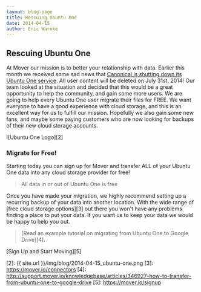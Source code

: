 ```yaml
---
layout: blog-page
title: Rescuing Ubuntu One
date: 2014-04-15
author: Eric Warnke
---
```


## Rescuing Ubuntu One

At Mover our mission is to better your relationship with data. Earlier this month we received some sad news that [Canonical is shutting down its Ubuntu One service][1]. All user content will be deleted on July 31st, 2014! Our team looked at the situation and decided that this would be a great opportunity to help the community, and gain some more users. We are going to help every Ubuntu One user migrate their files for FREE. We want everyone to have a good experience with cloud storage, and this is an excellent way for us to fulfill our mission. Hopefully we also gain some new fans, and maybe some paying customers who are now looking for backups of their new cloud storage accounts.

![Ubuntu One Logo][2]

### Migrate for Free!

Starting today you can sign up for Mover and transfer ALL of your Ubuntu One data into any cloud storage provider for free!

> All data in or out of Ubuntu One is free

Once you have made your migration, we highly recommend setting up a recurring backup of your data into another location. With the wide range of [free cloud storage options][3] out there you won't have any problems finding a place to put your data. If you want us to keep your data we would be happy to help you out.

> [Read an example tutorial on migrating from Ubuntu One to Google Drive][4].

[Sign Up and Start Moving][5]

[1]: http://blog.canonical.com/2014/04/02/shutting-down-ubuntu-one-file-services/
[2]: {{ site.url }}/img/blog/2014-04-15_ubuntu-one.png
[3]: https://mover.io/connectors
[4]: http://support.mover.io/knowledgebase/articles/346927-how-to-transfer-from-ubuntu-one-to-google-drive
[5]: https://mover.io/signup
